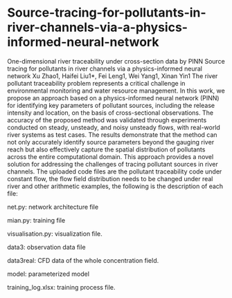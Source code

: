 # Source-tracing-for-pollutants-in-river-channels-via-a-physics-informed-neural-network
One-dimensional river traceability under cross-section data by PINN
Source tracing for pollutants in river channels via a physics-informed neural network
Xu Zhao1, Haifei Liu1*, Fei Leng1, Wei Yang1, Xinan Yin1
The river pollutant traceability problem represents a critical challenge in environmental monitoring and water resource management. In this work, we propose an approach based on a physics-informed neural network (PINN) for identifying key parameters of pollutant sources, including the release intensity and location, on the basis of cross-sectional observations. The accuracy of the proposed method was validated through experiments conducted on steady, unsteady, and noisy unsteady flows, with real-world river systems as test cases. The results demonstrate that the method can not only accurately identify source parameters beyond the gauging river reach but also effectively capture the spatial distribution of pollutants across the entire computational domain. This approach provides a novel solution for addressing the challenges of tracing pollutant sources in river channels.
The uploaded code files are the pollutant traceability code under constant flow, the flow field distribution needs to be changed under real river and other arithmetic examples, the following is the description of each file:

net.py: network architecture file

mian.py: training file

visualisation.py: visualization file.

data3: observation data file

data3real: CFD data of the whole concentration field.

model: parameterized model

training_log.xlsx: training process file.

